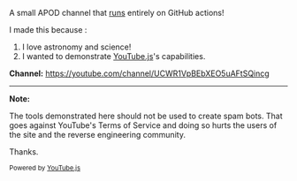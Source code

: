 A small APOD channel that [runs](https://github.com/LuanRT/ApodYT/actions) entirely on GitHub actions! 

I made this because :

1. I love astronomy and science!
2. I wanted to demonstrate [YouTube.js](https://github.com/LuanRT/YouTube.js)'s capabilities.

**Channel:** https://youtube.com/channel/UCWR1VpBEbXEO5uAFtSQincg

---

**Note:**

The tools demonstrated here should not be used to create spam bots. That goes against YouTube's Terms of Service and doing so hurts the users of the site and the reverse engineering community.

Thanks.

<sup>Powered by [YouTube.js](https://github.com/LuanRT/YouTube.js)</sup>
